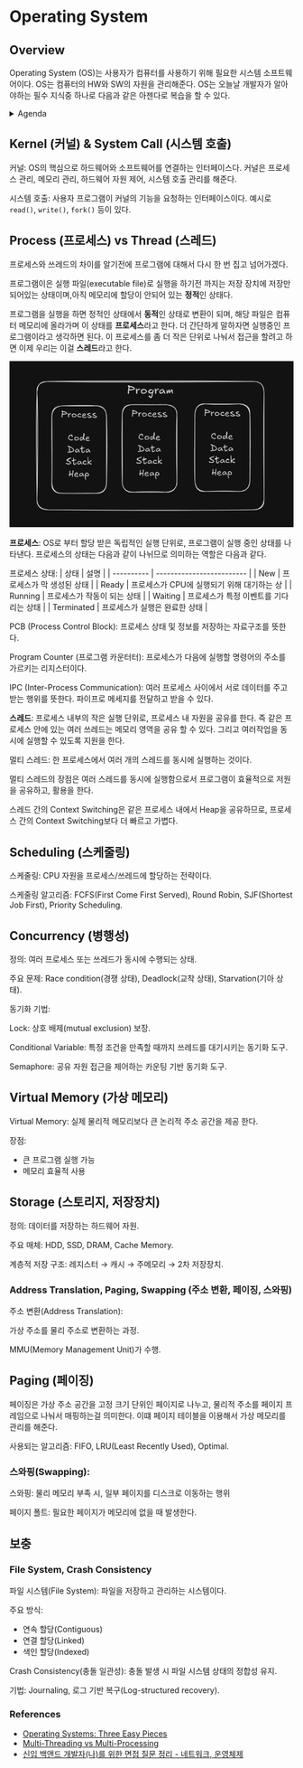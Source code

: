# Operating System

## Overview

Operating System (OS)는 사용자가 컴퓨터를 사용하기 위해 필요한 시스템 소프트웨어이다. OS는 컴퓨터의 HW와 SW의 자원을 관리해준다. 
OS는 오늘날 개발자가 알아야하는 필수 지식중 하나로 다음과 같은 아젠다로 복습을 할 수 있다. 
<details>
<summary>Agenda</summary>

- Kernel & System Call
- Process vs Thread
- Scheduling
- Virtual memory
- Address Translation, Paging, Swapping
- Concurrency
File System, Crash Consistency
</details>

## Kernel (커널) & System Call (시스템 호출)
커널: OS의 핵심으로 하드웨어와 소프트웨어를 연결하는 인터페이스다.
커널은 프로세스 관리, 메모리 관리, 하드웨어 자원 제어, 시스템 호출 관리를 해준다. 

시스템 호출: 사용자 프로그램이 커널의 기능을 요청하는 인터페이스이다. 
예시로 `read()`, `write()`, `fork()` 등이 있다. 

## Process (프로세스) vs Thread (스레드)
프로세스와 쓰레드의 차이를 알기전에 프로그램에 대해서 다시 한 번 집고 넘어가겠다.

프로그램이은 실행 파일(executable file)로 실행을 하기전 까지는 저장 장치에 저장만 되어있는 상태이며,아직 메모리에 할당이 안되어 있는 **정적**인 상태다. 

프로그램을 실행을 하면 정적인 상태에서 **동적**인 상태로 변환이 되며, 해당 파일은 컴퓨터 메모리에 올라가며 이 상태를 **프로세스**라고 한다. 더 간단하게 말하자면 실행중인 프로그램이라고 생각하면 된다. 이 프로세스를 좀 더 작은 단위로 나눠서 접근을 할려고 하면 이제 우리는 이걸 **스레드**라고 한다.

![processes](_img/processes.png)

**프로세스**: OS로 부터 할당 받은 독립적인 실행 단위로, 프로그램이 실행 중인 상태를 나타낸다.
프로세스의 상태는 다음과 같이 나뉘므로 의미하는 역할은 다음과 같다.

프로세스 상태:
| 상태         | 설명                        |
| ---------- | ------------------------- |
| New        | 프로세스가 막 생성된 상태            |
| Ready      | 프로세스가 CPU에 실행되기 위해 대기하는 상 |
| Running    | 프로세스가 작동이 되는 상태           |
| Waiting    | 프로세스가 특정 이벤트를 기다리는 상태     |
| Terminated | 프로세스가 실행은 완료한 상태          |

PCB (Process Control Block): 프로세스 상태 및 정보를 저장하는 자료구조를 뜻한다.

Program Counter (프로그램 카운터터): 프로세스가 다음에 실행할 명령어의 주소를 가르키는 리지스터이다.

IPC (Inter-Process Communication): 여러 프로세스 사이에서 서로 데이터를 주고 받는 행위를 뜻한다.
파이프로 메세지를 전달하고 받을 수 있다.

**스레드**: 프로세스 내부의 작은 실행 단위로, 프로세스 내 자원을 공유를 한다. 즉 같은 프로세스 안에 있는 여러 쓰레드는 메모리 영역을 공유 할 수 있다. 그리고 여러작업을 동시에 실행할 수 있도록 지원을 한다.

멀티 스레드: 한 프로세스에서 여러 개의 스레드를 동시에 실행하는 것이다.

멀티 스레드의 장점은 여러 스레드를 동시에 실행함으로서 프로그램이 효율적으로 저원을 공유하고, 활용을 한다.

스레드 간의 Context Switching은 같은 프로세스 내에서 Heap을 공유하므로, 프로세스 간의 Context Switching보다 더 빠르고 가볍다.

## Scheduling (스케줄링)
스케줄링: CPU 자원을 프로세스/쓰레드에 할당하는 전략이다.

스케줄링 알고리즘: FCFS(First Come First Served), Round Robin, SJF(Shortest Job First), Priority Scheduling.

## Concurrency (병행성)
정의: 여러 프로세스 또는 쓰레드가 동시에 수행되는 상태.

주요 문제: Race condition(경쟁 상태), Deadlock(교착 상태), Starvation(기아 상태).

동기화 기법:

Lock: 상호 배제(mutual exclusion) 보장.

Conditional Variable: 특정 조건을 만족할 때까지 쓰레드를 대기시키는 동기화 도구.

Semaphore: 공유 자원 접근을 제어하는 카운팅 기반 동기화 도구.

## Virtual Memory (가상 메모리)
Virtual Memory: 실제 물리적 메모리보다 큰 논리적 주소 공간을 제공 한다.

장점:
- 큰 프로그램 실행 가능
- 메모리 효율적 사용



## Storage (스토리지, 저장장치)
정의: 데이터를 저장하는 하드웨어 자원.

주요 매체: HDD, SSD, DRAM, Cache Memory.

계층적 저장 구조: 레지스터 → 캐시 → 주메모리 → 2차 저장장치.

### Address Translation, Paging, Swapping (주소 변환, 페이징, 스와핑)
주소 변환(Address Translation):

가상 주소를 물리 주소로 변환하는 과정.

MMU(Memory Management Unit)가 수행.

## Paging (페이징)
페이징은 가상 주소 공간을 고정 크기 단위인 페이지로 나누고, 물리적 주소를 페이지 프레임으로 나눠서 매핑하는걸 의미한다. 이떄 페이지 테이블을 이용해서 가상 메모리를 관리를 해준다.

사용되는 알고리즘: FIFO, LRU(Least Recently Used), Optimal.

### 스와핑(Swapping):

스와핑: 물리 메모리 부족 시, 일부 페이지를 디스크로 이동하는 행위

페이지 폴트: 필요한 페이지가 메모리에 없을 때 발생한다.
## 보충

### File System, Crash Consistency 
파일 시스템(File System): 파일을 저장하고 관리하는 시스템이다.

주요 방식:
- 연속 할당(Contiguous)
- 연결 할당(Linked)
- 색인 할당(Indexed)

Crash Consistency(충돌 일관성): 충돌 발생 시 파일 시스템 상태의 정합성 유지.

기법: Journaling, 로그 기반 복구(Log-structured recovery). 


### References
- [Operating Systems: Three Easy Pieces](https://pages.cs.wisc.edu/~remzi/OSTEP/)
- [Multi-Threading vs Multi-Processing](https://medium.com/@jamesypatch/multithreading-vs-hyperthreading-benefits-and-drawbacks-e82970686426)
- [신입 백앤드 개발자(나)를 위한 면접 질문 정리 - 네트워크, 운영체제](https://liamkwo.github.io/interview1/)

